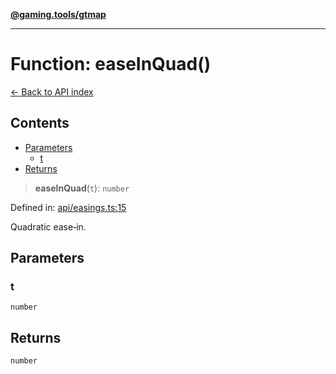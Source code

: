 [**@gaming.tools/gtmap**](README.md)

***

# Function: easeInQuad()

[← Back to API index](./README.md)

## Contents

- [Parameters](#parameters)
  - [t](#t)
- [Returns](#returns)

> **easeInQuad**(`t`): `number`

Defined in: [api/easings.ts:15](https://github.com/gamingtools/gt-map/blob/a614a9d52dc2e3002effbc8d9f1a71b2ca6e5b74/packages/gtmap/src/api/easings.ts#L15)

Quadratic ease‑in.

## Parameters

### t

`number`

## Returns

`number`
